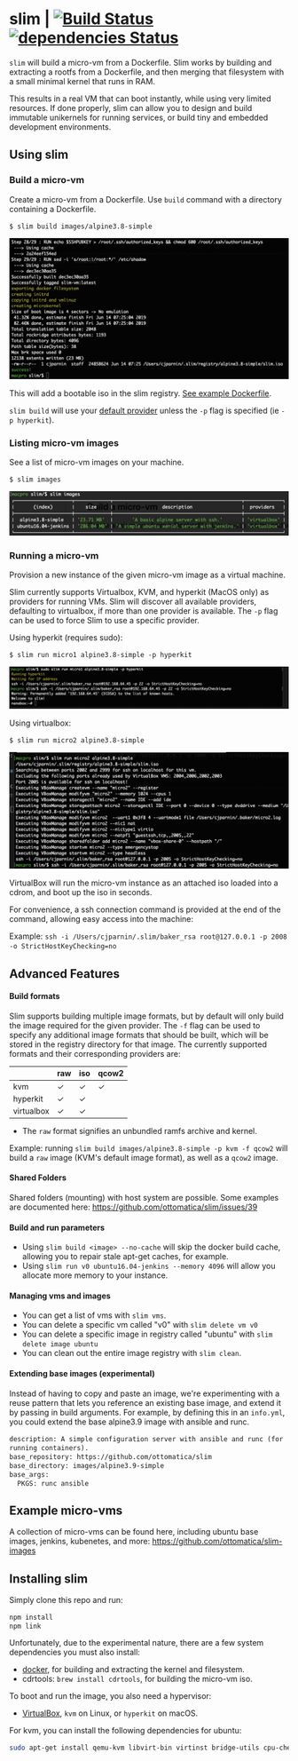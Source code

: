 # slim | [![Build Status](https://travis-ci.org/ottomatica/slim.svg?branch=master)](https://travis-ci.org/ottomatica/slim) [![dependencies Status](https://david-dm.org/ottomatica/slim/status.svg)](https://david-dm.org/ottomatica/slim)

`slim` will build a micro-vm from a Dockerfile. Slim works by building and extracting a rootfs from a Dockerfile, and then merging that filesystem with a small minimal kernel that runs in RAM.

This results in a real VM that can boot instantly, while using very limited resources. If done properly, slim can allow you to design and build immutable unikernels for running services, or build tiny and embedded development environments.

## Using slim

### Build a micro-vm

Create a micro-vm from a Dockerfile. Use `build` command with a directory containing a Dockerfile.

```
$ slim build images/alpine3.8-simple
```

![build](doc/img/build.png)

This will add a bootable iso in the slim registry. [See example Dockerfile](https://github.com/ottomatica/slim/tree/master/images/alpine3.8-simple).

`slim build` will use your [default provider](#running-a-micro-vm) unless the `-p` flag is specified (ie `-p hyperkit`).

### Listing micro-vm images

See a list of micro-vm images on your machine.

```
$ slim images
```

![images command](doc/img/images.png)

### Running a micro-vm

Provision a new instance of the given micro-vm image as a virtual machine.

Slim currently supports Virtualbox, KVM, and hyperkit (MacOS only) as providers for running VMs. Slim will discover all available providers, defaulting to virtualbox, if more than one provider is available.  The `-p` flag can be used to force Slim to use a specific provider.

Using hyperkit (requires sudo):

```
$ slim run micro1 alpine3.8-simple -p hyperkit
```

![nanobox](doc/img/nanobox.png)

Using virtualbox:

```
$ slim run micro2 alpine3.8-simple
```

![nanobox](doc/img/run-vbox.png)

VirtualBox will run the micro-vm instance as an attached iso loaded into a cdrom, and boot up the iso in seconds.

For convenience, a ssh connection command is provided at the end of the command, allowing easy access into the machine:

Example: `ssh -i /Users/cjparnin/.slim/baker_rsa root@127.0.0.1 -p 2008 -o StrictHostKeyChecking=no`

## Advanced Features

#### Build formats

Slim supports building multiple image formats, but by default will only build the image required for the given provider. The `-f` flag can be used to specify any additional image formats that should be built, which will be stored in the registry directory for that image. The currently supported formats and their corresponding providers are:

&#8203; | raw | iso | qcow2
--- | --- | --- | ---
kvm | ✓ | ✓ | ✓
hyperkit | ✓ | ✓ |
virtualbox | ✓ | ✓ |

* The `raw` format signifies an unbundled ramfs archive and kernel.

Example: running `slim build images/alpine3.8-simple -p kvm -f qcow2` will build a `raw` image (KVM's default image format), as well as a `qcow2` image.

#### Shared Folders

Shared folders (mounting) with host system are possible. Some examples are documented here: https://github.com/ottomatica/slim/issues/39

#### Build and run parameters

* Using `slim build <image> --no-cache` will skip the docker build cache, allowing you to repair stale apt-get caches, for example.
* Using `slim run v0 ubuntu16.04-jenkins --memory 4096` will allow you allocate more memory to your instance.

#### Managing vms and images

* You can get a list of vms with `slim vms`.
* You can delete a specific vm called "v0" with `slim delete vm v0`
* You can delete a specific image in registry called "ubuntu" with `slim delete image ubuntu`
* You can clean out the entire image registry with `slim clean`.

#### Extending base images (experimental)

Instead of having to copy and paste an image, we're experimenting with a reuse pattern that lets you reference an existing base image, and extend it by passing in build arguments. For example, by defining this in an `info.yml`, you could extend the base alpine3.9 image with ansible and runc.

```
description: A simple configuration server with ansible and runc (for running containers).
base_repository: https://github.com/ottomatica/slim
base_directory: images/alpine3.9-simple
base_args:
  PKGS: runc ansible
```

## Example micro-vms

A collection of micro-vms can be found here, including ubuntu base images, jenkins, kubenetes, and more: https://github.com/ottomatica/slim-images

## Installing slim

Simply clone this repo and run:

```
npm install
npm link
```

Unfortunately, due to the experimental nature, there are a few system dependencies you must also install:

* [docker](https://docs.docker.com/install/), for building and extracting the kernel and filesystem.
* cdrtools: `brew install cdrtools`, for building the micro-vm iso.

To boot and run the image, you also need a hypervisor:

* [VirtualBox](https://www.virtualbox.org/wiki/Downloads), `kvm` on Linux, or `hyperkit` on macOS.

For kvm, you can install the following dependencies for ubuntu:

```bash
sudo apt-get install qemu-kvm libvirt-bin virtinst bridge-utils cpu-checker mkisofs
```
